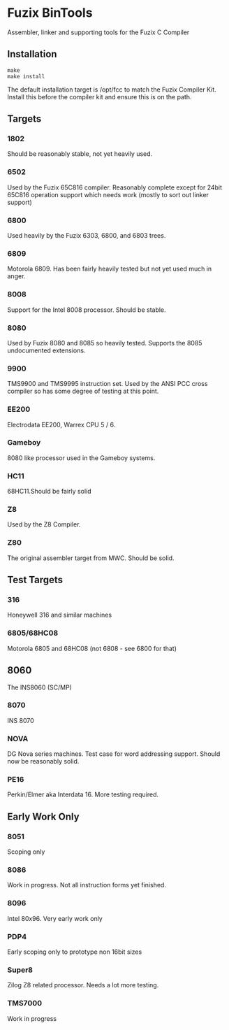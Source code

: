 # Fuzix BinTools

Assembler, linker and supporting tools for the Fuzix C Compiler

## Installation

````
make
make install
````

The default installation target is /opt/fcc to match the Fuzix Compiler Kit.
Install this before the compiler kit and ensure this is on the path.

## Targets

### 1802

Should be reasonably stable, not yet heavily used.

### 6502

Used by the Fuzix 65C816 compiler. Reasonably complete except for 24bit
65C816 operation support which needs work (mostly to sort out linker
support)

### 6800

Used heavily by the Fuzix 6303, 6800, and 6803 trees.

### 6809

Motorola 6809. Has been fairly heavily tested but not yet used much in
anger.

### 8008

Support for the Intel 8008 processor. Should be stable.

### 8080

Used by Fuzix 8080 and 8085 so heavily tested. Supports the 8085
undocumented extensions.

### 9900

TMS9900 and TMS9995 instruction set. Used by the ANSI PCC cross compiler so
has some degree of testing at this point.

### EE200

Electrodata EE200, Warrex CPU 5 / 6.

### Gameboy

8080 like processor used in the Gameboy systems.

### HC11

68HC11.Should be fairly solid 

### Z8

Used by the Z8 Compiler.

### Z80

The original assembler target from MWC. Should be solid.

## Test Targets

### 316

Honeywell 316 and similar machines

### 6805/68HC08

Motorola 6805 and 68HC08 (not 6808 - see 6800 for that)

## 8060

The INS8060 (SC/MP)

### 8070

INS 8070

### NOVA

DG Nova series machines. Test case for word addressing support. Should now
be reasonably solid.

### PE16

Perkin/Elmer aka Interdata 16. More testing required.

## Early Work Only

### 8051

Scoping only

### 8086

Work in progress. Not all instruction forms yet finished.

### 8096

Intel 80x96. Very early work only

### PDP4

Early scoping only to prototype non 16bit sizes

### Super8

Zilog Z8 related processor. Needs a lot more testing.

### TMS7000

Work in progress
